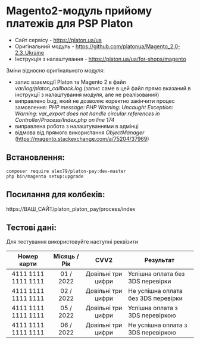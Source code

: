 # Magento2-модуль прийому платежів для PSP Platon

* Сайт сервісу - https://platon.ua/ua
* Оригінальний модуль - https://github.com/platonua/Magento_2.0-2.3_Ukraine
* Інструкція з налаштування - https://platon.ua/ua/for-shops/magento 

Зміни відносно оригінального модуля:
* запис взаємодії Platon та Magento 2 в файл *var/log/platon_callback.log* (запис саме в цей файл прямо вказаний в інструкції з налаштування модуля, але не реалізований)
* виправлено bug, який не дозволяє коректно закінчити процес замовлення:  *PHP message: PHP Warning: Uncaught Exception: Warning: var_export does not handle circular references in Controller/Process/Index.php on line 174*
* виправлена робота з налаштуваннями в адмінці
* відмова від прямого використання *ObjectManager* (https://magento.stackexchange.com/a/75204/37969)

## Встановлення:

```
composer require alex79/platon-pay:dev-master
php bin/magento setup:upgrade
```

## Посилання для колбеків:

https://ВАШ_САЙТ/platon_platon_pay/process/index

## Тестові дані:

Для тестування використовуйте наступні реквізити

| Номер карти  | Місяць / Рік | CVV2 | Результат |
| :---:  | :---:  | :---:  | --- |
| 4111  1111  1111  1111 | 01 / 2022 | Довільні три цифри | Успішна оплата без 3DS перевірки |
| 4111  1111  1111  1111 | 02 / 2022 | Довільні три цифри | Не успішна оплата без 3DS перевірки |
| 4111  1111  1111  1111 | 05 / 2022 | Довільні три цифри | Успішна оплата з 3DS перевіркою |
| 4111  1111  1111  1111 | 06 / 2022 | Довільні три цифри | Не успішна оплата з 3DS перевіркою |
